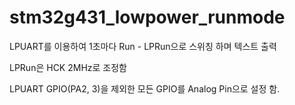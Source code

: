 # stm32g431_lowpower_runmode

LPUART를 이용하여 1초마다 Run - LPRun으로 스위칭 하며 텍스트 출력

LPRun은 HCK 2MHz로 조정함

LPUART GPIO(PA2, 3)을 제외한 모든 GPIO를 Analog Pin으로 설정 함.

